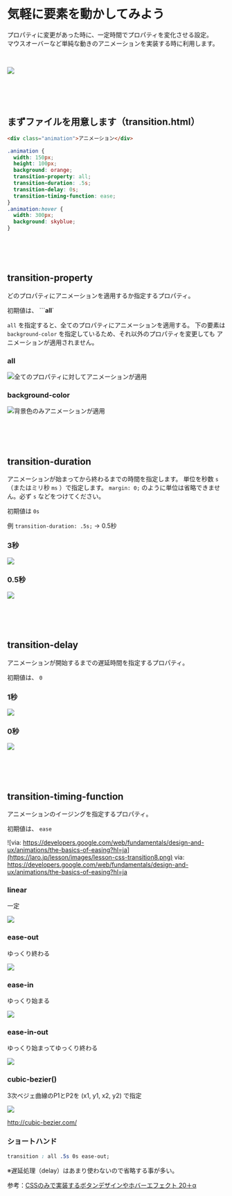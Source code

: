 # 気軽に要素を動かしてみよう


プロパティに変更があった時に、一定時間でプロパティを変化させる設定。  
マウスオーバーなど単純な動きのアニメーションを実装する時に利用します。

<br>

![](https://laro.jp/lesson/images/lesson-css-transition1.gif)

<br><br><br>

## まずファイルを用意します（transition.html）

```html
<div class="animation">アニメーション</div>
```
```css
.animation {
  width: 150px;
  height: 100px;
  background: orange;
  transition-property: all;
  transition-duration: .5s;
  transition-delay: 0s;
  transition-timing-function: ease;
}
.animation:hover {
  width: 300px;
  background: skyblue;
}
```

<br><br><br>

## transition-property

どのプロパティにアニメーションを適用するか指定するプロパティ。

初期値は、 ```**all**` 

 `all`  を指定すると、全てのプロパティにアニメーションを適用する。
下の要素は  `background-color`  を指定しているため、それ以外のプロパティを変更しても
アニメーションが適用されません。


### all

![全てのプロパティに対してアニメーションが適用](https://laro.jp/lesson/images/lesson-css-transition2.gif)


### background-color

![背景色のみアニメーションが適用](https://laro.jp/lesson/images/lesson-css-transition3.gif)

<br><br><br>

## transition-duration

アニメーションが始まってから終わるまでの時間を指定します。
単位を秒数  `s` （またはミリ秒 `ms` ）で指定します。 `margin: 0;` のように単位は省略できません。必ず  `s` などをつけてください。

初期値は  `0s` 

例 
 `transition-duration: .5s;`   → 0.5秒

### 3秒

![](https://laro.jp/lesson/images/lesson-css-transition4.gif)

### 0.5秒

![](https://laro.jp/lesson/images/lesson-css-transition5.gif)

<br><br><br>

## transition-delay

アニメーションが開始するまでの遅延時間を指定するプロパティ。

初期値は、 `0` 

### 1秒

![](https://laro.jp/lesson/images/lesson-css-transition6.gif)

### 0秒

![](https://laro.jp/lesson/images/lesson-css-transition7.gif)

<br><br><br>

## transition-timing-function

アニメーションのイージングを指定するプロパティ。

初期値は、  `ease` 


![via: https://developers.google.com/web/fundamentals/design-and-ux/animations/the-basics-of-easing?hl=ja](https://laro.jp/lesson/images/lesson-css-transition8.png)
via: https://developers.google.com/web/fundamentals/design-and-ux/animations/the-basics-of-easing?hl=ja


### linear
一定

![](https://laro.jp/lesson/images/lesson-css-transition9.gif)


### ease-out
ゆっくり終わる

![](https://laro.jp/lesson/images/lesson-css-transition10.gif)


### ease-in
ゆっくり始まる

![](https://laro.jp/lesson/images/lesson-css-transition11.gif)


### ease-in-out
ゆっくり始まってゆっくり終わる

![](https://laro.jp/lesson/images/lesson-css-transition12.gif)


### cubic-bezier()
3次ベジェ曲線のP1とP2を (x1, y1, x2, y2) で指定


![](https://laro.jp/lesson/images/lesson-css-transition13.gif)


http://cubic-bezier.com/


### ショートハンド

```css
transition : all .5s 0s ease-out;
```

※遅延処理（delay）はあまり使わないので省略する事が多い。




参考：[CSSのみで実装するボタンデザインやホバーエフェクト 20＋α](https://www.nxworld.net/tips/css-only-button-design-and-hover-effects.html)



